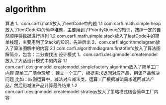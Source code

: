 # algorithm
算法
1、com.carfi.math放入了leetCode中的题
1.1 com.carfi.math.simple.heap放入了leetCode中的简单堆题，主要用到了PriorityQueue的知识，按照一定的自然顺序将数据进行排列
1.2 com.carfi.math.simple.stack放入了leetCode中的简单栈题，主要用到了Stack的知识，先进后出
2、com.carfi.algorithmdiagram放入了算法图解中的内容
2.1 com.carfi.algorithmdiagram.firstofinfo放入了算法图解简介，包含：二分查找法
设计模式
1、com.carfi.designmodel.createmodel放入了大话设计模式中的内容
1.1 com.carfi.designmodel.createmodel.simplefactory.algorithm放入了简单工厂内容
简单工厂简单理解：
    建立一个工厂，根据需求返回对应产品，用该产品解决问题
    比如：四则运算中，减法对应减法类，运算工厂根据减法需求返回减法产品，然后用减法产品计算最终结果
1.2 com.carfi.designmodel.createmodel.strategy放入了策略模式结合简单工厂内容
